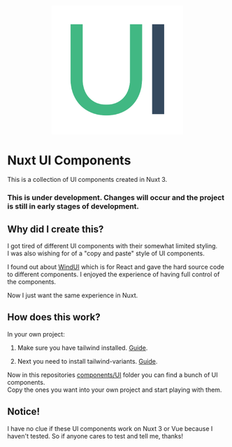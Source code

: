 <p align="center">
<img src="https://raw.githubusercontent.com/ItsOnlyGame/nuxt-ui-components/main/public/icon.svg" alt="Nuxt UI Components" width="300">
</p>

# Nuxt UI Components

This is a collection of UI components created in Nuxt 3.

### This is under development. Changes will occur and the project is still in early stages of development.

## Why did I create this?

I got tired of different UI components with their somewhat limited styling.  
I was also wishing for of a "copy and paste" style of UI components.

I found out about [WindUI](https://wind-ui.com/components/buttons/) which is for React and gave the hard source code to different components. I enjoyed the experience of having full control of the components.

Now I just want the same experience in Nuxt.

## How does this work?

In your own project:

1. Make sure you have tailwind installed. [Guide](https://nuxt.com/modules/tailwindcss).

2. Next you need to install tailwind-variants. [Guide](https://www.tailwind-variants.org/docs/getting-started).

Now in this repositories [components/UI](components/UI/) folder you can find a bunch of UI components.  
Copy the ones you want into your own project and start playing with them.

## Notice!

I have no clue if these UI components work on Nuxt 3 or Vue because I haven't tested.
So if anyone cares to test and tell me, thanks!
